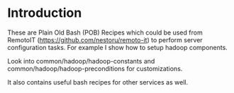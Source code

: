 Introduction
============
These are Plain Old Bash (POB) Recipes which could be used from RemotoIT (https://github.com/nestoru/remoto-it) to perform server configuration tasks. For example I show how to setup hadoop components. 

Look into common/hadoop/hadoop-constants and common/hadoop/hadoop-preconditions for customizations.

It also contains useful bash recipes for other services as well.
